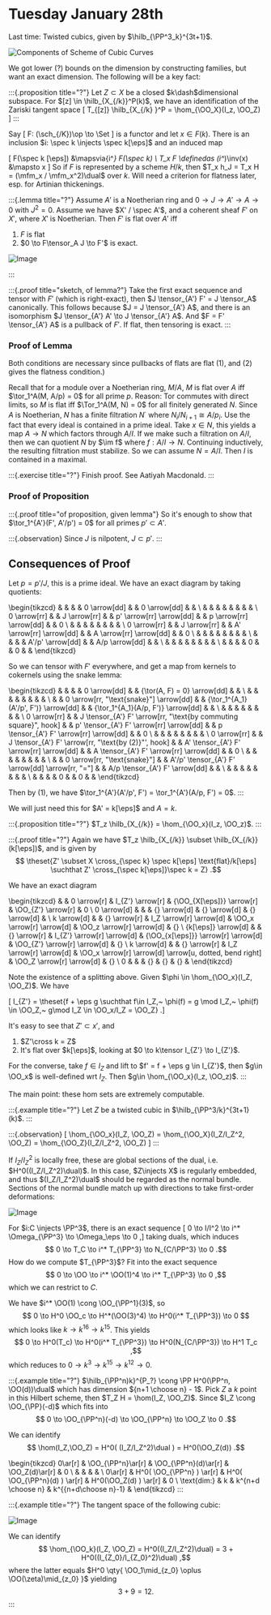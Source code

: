 # Tuesday January 28th

Last time:
Twisted cubics, given by $\hilb_{\PP^3_k}^{3t+1}$.

![Components of Scheme of Cubic Curves](figures/2020-01-28-12:36.png)

We got lower (?) bounds on the dimension by constructing families, but want an exact dimension. 
The following will be a key fact:


:::{.proposition title="?"}
Let $Z\subset X$ be a closed $k\dash$dimensional subspace.
For $[z] \in \hilb_{X_{/k}}^P(k)$, we have an identification of the Zariski tangent space 
\[
T_{[z]} \hilb_{X_{/k} }^P = \hom_{\OO_X}(I_z, \OO_Z)
\]
:::

Say
\[
F: (\sch_{/K})\op \to \Set
\]
is a functor and let $x\in F(k)$.
There is an inclusion $i: \spec k \injects \spec k[\eps]$
and an induced map 
 
\[
F(\spec k [\eps]) &\mapsvia{i^*} F(\spec k) \\
T_x F \definedas (i^*)\inv(x) &\mapsto x
\]
So if $F$ is represented by a scheme $H/k$, then $T_x h_J = T_x H = (\mfm_x / \mfm_x^2)\dual$ over $k$.
Will need a criterion for flatness later, esp. for Artinian thickenings.


:::{.lemma title="?"}
Assume $A'$ is a Noetherian ring and $0 \to J \to A' \to A \to 0$ with $J^2 = 0$.
Assume we have $X' / \spec A'$, and a coherent sheaf $F'$ on $X'$, where $X'$ is Noetherian.
Then $F'$ is flat over $A'$ iff


1. $F$ is flat
2. $0 \to F\tensor_A J \to F'$ is exact.

![Image](figures/2020-01-28-12:46.png)

:::


:::{.proof title="sketch, of lemma?"}
Take the first exact sequence and tensor with $F'$ (which is right-exact), then $J \tensor_{A'} F' = J \tensor_A$ canonically.
This follows because $J = J \tensor_{A'} A$, and there is an isomorphism $J \tensor_{A'} A' \to J \tensor_{A'} A$.
And $F = F' \tensor_{A'} A$ is a pullback of $F'$.
If flat, then tensoring is exact.
:::


### Proof of Lemma

Both conditions are necessary since pullbacks of flats are flat (1), and (2) gives the flatness condition.)

Recall that for a module over a Noetherian ring, $M/A$, $M$ is flat over $A$ iff $\tor_1^A(M, A/p) = 0$ for all prime $p$.
Reason: Tor commutes with direct limits, so $M$ is flat iff $\Tor_1^A(M, N) = 0$ for all finitely generated $N$.
Since $A$ is Noetherian, $N$ has a finite filtration $N^\cdot$ where $N_i / N_{i+1} \cong A/p_i$.
Use the fact that every ideal is contained in a prime ideal.
Take $x\in N$, this yields a map $A\to N$ which factors through $A/I$.
If we make such a filtration on $A/I$, then we can quotient $N$ by $\im f$ where $f: A/I \to N$.
Continuing inductively, the resulting filtration must stabilize.
So we can assume $N = A/I$.
Then $I$ is contained in a maximal.


:::{.exercise title="?"}
Finish proof.
See Aatiyah Macdonald.
:::

### Proof of Proposition


:::{.proof title="of proposition, given lemma"}
So it's enough to show that $\tor_1^{A'}(F', A'/p') = 0$ for all primes $p' \subset A'$.


:::{.observation}
Since $J$ is nilpotent, $J \subset p'$.
:::


## Consequences of Proof

Let $p = p'/J$, this is a prime ideal.
We have an exact diagram by taking quotients:

\begin{tikzcd}
             &  &              &  & 0 \arrow[dd]             &  & 0 \arrow[dd]            &  &   \\
             &  &              &  &                          &  &                         &  &   \\
0 \arrow[rr] &  & J \arrow[rr] &  & p' \arrow[rr] \arrow[dd] &  & p \arrow[rr] \arrow[dd] &  & 0 \\
             &  &              &  &                          &  &                         &  &   \\
0 \arrow[rr] &  & J \arrow[rr] &  & A' \arrow[rr] \arrow[dd] &  & A \arrow[rr] \arrow[dd] &  & 0 \\
             &  &              &  &                          &  &                         &  &   \\
             &  &              &  & A'/p' \arrow[dd]         &  & A/p \arrow[dd]          &  &   \\
             &  &              &  &                          &  &                         &  &   \\
             &  &              &  & 0                        &  & 0                       &  &
\end{tikzcd}

So we can tensor with $F'$ everywhere, and get a map from kernels to cokernels using the snake lemma:

\begin{tikzcd}
             &  &                                                                  &  & 0 \arrow[dd]                                     &  & {\tor(A, F) = 0} \arrow[dd]             &  &   \\
             &  &                                                                  &  &                                                  &  &                                         &  &   \\
             &  & 0 \arrow[rr, "\text{snake}"] \arrow[dd]                          &  & {\tor_1^{A_1}(A'/p', F')} \arrow[dd]             &  & {\tor_1^{A_1}(A/p, F')} \arrow[dd]      &  &   \\
             &  &                                                                  &  &                                                  &  &                                         &  &   \\
0 \arrow[rr] &  & J \tensor_{A'} F' \arrow[rr, "\text{by commuting square}", hook] &  & p' \tensor_{A'} F' \arrow[rr] \arrow[dd]         &  & p \tensor_{A'} F' \arrow[rr] \arrow[dd] &  & 0 \\
             &  &                                                                  &  &                                                  &  &                                         &  &   \\
0 \arrow[rr] &  & J \tensor_{A'} F' \arrow[rr, "\text{by (2)}"', hook]             &  & A' \tensor_{A'} F' \arrow[rr] \arrow[dd]         &  & A \tensor_{A'} F' \arrow[rr] \arrow[dd] &  & 0 \\
             &  &                                                                  &  &                                                  &  &                                         &  &   \\
             &  & 0 \arrow[rr, "\text{snake}"]                                     &  & A'/p' \tensor_{A'} F' \arrow[dd] \arrow[rr, "="] &  & A/p \tensor_{A'} F' \arrow[dd]          &  &   \\
             &  &                                                                  &  &                                                  &  &                                         &  &   \\
             &  &                                                                  &  & 0                                                &  & 0                                       &  &
\end{tikzcd}

Then by (1), we have $\tor_1^{A'}(A'/p', F') = \tor_1^{A'}(A/p, F') = 0$.
:::


We will just need this for $A' = k[\eps]$ and $A=k$.


:::{.proposition title="?"}
$T_z \hilb_{X_{/k}} = \hom_{\OO_x}(I_z, \OO_z)$.
:::


:::{.proof title="?"}
Again we have $T_z \hilb_{X_{/k}} \subset \hilb_{X_{/k}}(k[\eps])$, and is given by
$$
\theset{Z' \subset X \cross_{\spec k} \spec k[\eps] \text{flat}/k[\eps] \suchthat Z' \cross_{\spec k[\eps]}\spec k = Z}
.$$

We have an exact diagram


\begin{tikzcd}
              &  & 0 \arrow[r]  & I_{Z'} \arrow[r]           & {\OO_{X[\eps]}} \arrow[r]                               & \OO_{Z'} \arrow[r]           & 0  \\
0 \arrow[d]         &  &              & {} \arrow[d]               & {} \arrow[d]                                            & {} \arrow[d]                 &    \\
k \arrow[d]         &  & {} \arrow[r] & I_Z \arrow[r] \arrow[d]    & \OO_x \arrow[r] \arrow[d]                               & \OO_z \arrow[r] \arrow[d]    & {} \\
{k[\eps]} \arrow[d] &  & {} \arrow[r] & I_{Z'} \arrow[r] \arrow[d] & {\OO_{x[\eps]}} \arrow[r] \arrow[d]                     & \OO_{Z'} \arrow[r] \arrow[d] & {} \\
k \arrow[d]         &  & {} \arrow[r] & I_Z \arrow[r] \arrow[d]    & \OO_x \arrow[r] \arrow[d] \arrow[u, dotted, bend right] & \OO_Z \arrow[r] \arrow[d]    & {} \\
0                   &  &              & {}                         & {}                                                      & {}                           &
\end{tikzcd}


Note the existence of a splitting above.
Given $\phi \in \hom_{\OO_x}(I_Z, \OO_Z)$.
We have

\[
I_{Z'} = \theset{f + \eps g \suchthat f\in I_Z,~ \phi(f) = g \mod I_Z,~ \phi(f) \in \OO_Z,~ g\mod I_Z \in \OO_x/I_Z = \OO_Z}
.\]

It's easy to see that $Z' \subset x'$, and

1. $Z'\cross k = Z$
2. It's flat over $k[\eps]$, looking at $0 \to k\tensor I_{Z'} \to I_{Z'}$.

For the converse, take $f\in I_Z$ and lift to $f' = f + \eps g \in I_{Z'}$, then $g\in \OO_x$ is well-defined wrt $I_Z$.
Then $g\in \hom_{\OO_x}(I_z, \OO_z)$.
:::
  

The main point: these hom sets are extremely computable.


:::{.example title="?"}
Let $Z$ be a twisted cubic in $\hilb_{\PP^3/k}^{3t+1}(k)$.
:::
  



:::{.observation}
\[
\hom_{\OO_x}(I_Z, \OO_Z) = \hom_{\OO_X}(I_Z/I_Z^2, \OO_Z) = \hom_{\OO_Z}(I_Z/I_Z^2, \OO_Z)
\]
:::
  
If $I_Z/I_Z^2$ is locally free, these are global sections of the dual, i.e. $H^0((I_Z/I_Z^2)\dual)$.
In this case, $Z\injects X$ is regularly embedded, and thus $(I_Z/I_Z^2)\dual$ should be regarded as the normal bundle.
Sections of the normal bundle match up with directions to take first-order deformations:

![Image](figures/2020-01-28-13:36.png)

For $i:C \injects \PP^3$, there is an exact sequence
\[
0 \to I/I^2 \to i^* \Omega_{\PP^3} \to \Omega_\eps \to 0
,\]
taking duals, which induces
$$
0 \to T_C \to i^* T_{\PP^3} \to N_{C/\PP^3} \to 0
.$$
How do we compute $T_{\PP^3}$? Fit into the exact sequence
$$
0 \to \OO \to i^* \OO(1)^4 \to i^* T_{\PP^3} \to 0
,$$ which we can restrict to $C$.

We have $i^* \OO(1) \cong \OO_{\PP^1}(3)$, so
$$
0 \to H^0 \OO_c \to H^*(\OO(3)^4) \to H^0(i^* T_{\PP^3}) \to 0
$$
which looks like $k \to k^{16} \to k^{15}$.
This yields
$$
0 \to H^0(T_c) \to H^0(i^* T_{\PP^3}) \to H^0(N_{C/\PP^3}) \to H^1 T_c
,$$
which reduces to $0\to k^3 \to k^{15} \to k^{12} \to 0$.


:::{.example title="?"}
$\hilb_{\PP^n)k}^{P_?} \cong \PP H^0(\PP^n, \OO(d))\dual$ which has dimension ${n+1 \choose n} - 1$.
Pick $Z$ a $k$ point in this Hilbert scheme, then $T_Z H = \hom(I_Z, \OO_Z)$.
Since $I_Z \cong \OO_{\PP}(-d)$ which fits into
$$
0 \to \OO_{\PP^n}(-d) \to \OO_{\PP^n} \to \OO_Z \to 0
.$$

We can identify
$$
\hom(I_Z,\OO_Z) = H^0( (I_Z/I_Z^2)\dual  ) = H^0(\OO_Z(d))
.$$

\begin{tikzcd}
0\ar[r] & \OO_{\PP^n}\ar[r]  & \OO_{\PP^n}(d)\ar[r]     & \OO_Z(d)\ar[r]              & 0 \\
  &             &                   &                      &   \\
0\ar[r]  & H^0( \OO_{\PP^n}  ) \ar[r]  & H^0( \OO_{\PP^n}(d)  ) \ar[r]        & H^0(\OO_Z(d)  ) \ar[r]            & 0 \\
\text{dim:} & k           & k^{n+d \choose n} & k^{{n+d\choose n}-1} &
\end{tikzcd}
:::
  


:::{.example title="?"}
The tangent space of the following cubic:

![Image](figures/2020-01-28-13:47.png)

We can identify
$$
\hom_{\OO_k}(I_Z, \OO_Z) = H^0((I_Z/I_Z^2)\dual) = 3 + H^0((I_{Z_0}/I_{Z_0}^2)\dual)
,$$
where the latter equals $H^0 \qty{ \OO_1\mid_{z_0} \oplus \OO(\zeta)\mid_{z_0} }$ yielding
$$
3+9 = 12
.$$
:::

